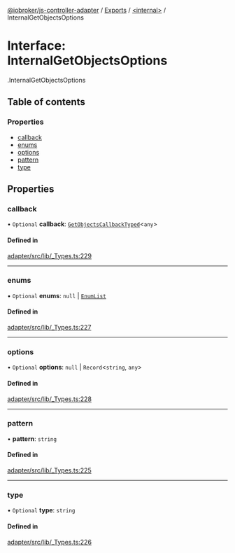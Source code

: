 [@iobroker/js-controller-adapter](../README.md) / [Exports](../modules.md) / [<internal\>](../modules/internal_.md) / InternalGetObjectsOptions

# Interface: InternalGetObjectsOptions

[<internal>](../modules/internal_.md).InternalGetObjectsOptions

## Table of contents

### Properties

- [callback](internal_.InternalGetObjectsOptions.md#callback)
- [enums](internal_.InternalGetObjectsOptions.md#enums)
- [options](internal_.InternalGetObjectsOptions.md#options)
- [pattern](internal_.InternalGetObjectsOptions.md#pattern)
- [type](internal_.InternalGetObjectsOptions.md#type)

## Properties

### callback

• `Optional` **callback**: [`GetObjectsCallbackTyped`](../modules/internal_.md#getobjectscallbacktyped)<`any`\>

#### Defined in

[adapter/src/lib/_Types.ts:229](https://github.com/ioBroker/ioBroker.js-controller/blob/da5874cc/packages/adapter/src/lib/_Types.ts#L229)

___

### enums

• `Optional` **enums**: ``null`` \| [`EnumList`](../modules/internal_.md#enumlist)

#### Defined in

[adapter/src/lib/_Types.ts:227](https://github.com/ioBroker/ioBroker.js-controller/blob/da5874cc/packages/adapter/src/lib/_Types.ts#L227)

___

### options

• `Optional` **options**: ``null`` \| `Record`<`string`, `any`\>

#### Defined in

[adapter/src/lib/_Types.ts:228](https://github.com/ioBroker/ioBroker.js-controller/blob/da5874cc/packages/adapter/src/lib/_Types.ts#L228)

___

### pattern

• **pattern**: `string`

#### Defined in

[adapter/src/lib/_Types.ts:225](https://github.com/ioBroker/ioBroker.js-controller/blob/da5874cc/packages/adapter/src/lib/_Types.ts#L225)

___

### type

• `Optional` **type**: `string`

#### Defined in

[adapter/src/lib/_Types.ts:226](https://github.com/ioBroker/ioBroker.js-controller/blob/da5874cc/packages/adapter/src/lib/_Types.ts#L226)
